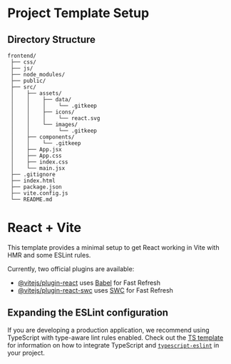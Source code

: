 # Project Template Setup

## Directory Structure

```
frontend/
 ├── css/
 ├── js/
 ├── node_modules/
 ├── public/
 ├── src/
 │    ├── assets/
 │    │    ├── data/
 │    │    │    └── .gitkeep
 │    │    ├── icons/
 │    │    │    └── react.svg
 │    │    └── images/
 │    │         └── .gitkeep
 │    ├── components/
 │    │    └── .gitkeep
 │    ├── App.jsx
 │    ├── App.css
 │    ├── index.css
 │    └── main.jsx
 ├── .gitignore
 ├── index.html
 ├── package.json
 ├── vite.config.js
 └── README.md

```

# React + Vite

This template provides a minimal setup to get React working in Vite with HMR and some ESLint rules.

Currently, two official plugins are available:

- [@vitejs/plugin-react](https://github.com/vitejs/vite-plugin-react/blob/main/packages/plugin-react) uses [Babel](https://babeljs.io/) for Fast Refresh
- [@vitejs/plugin-react-swc](https://github.com/vitejs/vite-plugin-react/blob/main/packages/plugin-react-swc) uses [SWC](https://swc.rs/) for Fast Refresh

## Expanding the ESLint configuration

If you are developing a production application, we recommend using TypeScript with type-aware lint rules enabled. Check out the [TS template](https://github.com/vitejs/vite/tree/main/packages/create-vite/template-react-ts) for information on how to integrate TypeScript and [`typescript-eslint`](https://typescript-eslint.io) in your project.
